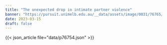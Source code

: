 ```yaml
---
title: "The unexpected drop in intimate partner violence"
banner: "https://pursuit.unimelb.edu.au/__data/assets/image/0031/76765/The-unexpected-drop-in-intimate-partner-violence_e5b512a7-b425-4338-9462-456b86328c27.jpg"
date: 2023-03-15
draft: false
---
```


{{< json_article file="data/p76754.json" >}}